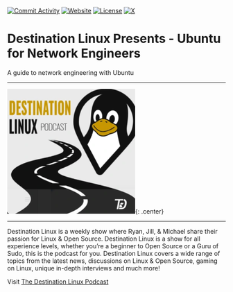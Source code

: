 [![Commit Activity](https://img.shields.io/github/commit-activity/m/rikosintie/Ubuntu4NetworkEngineers)](https%3A%2F%2Fgithub.com%2Frikosintie%2FDiscovery)
[![Website](https://img.shields.io/badge/Blog-Visit-blue)](https://mwhubbard.blogspot.com)
[![License](https://img.shields.io/github/license/rikosintie/Ubuntu4NetworkEngineers?color=0096FF)](https://github.com/rikosintie/Ubuntu4NetworkEngineers)
[![X](https://img.shields.io/twitter/follow/rikosintie?style=social&logo=x)](https://twitter.com/rikosintie)

# Destination Linux Presents - Ubuntu for Network Engineers

A guide to network engineering with Ubuntu

----------------------------------------------------------------

![image](img/DestinationLinux.png){: .center}

----------------------------------------------------------------

Destination Linux is a weekly show where Ryan, Jill, & Michael share their passion for Linux & Open Source. Destination Linux is a show for all experience levels, whether you’re a beginner to Open Source or a Guru of Sudo, this is the podcast for you. Destination Linux covers a wide range of topics from the latest news, discussions on Linux & Open Source, gaming on Linux, unique in-depth interviews and much more!

Visit [The Destination Linux Podcast](https://tuxdigital.com/podcasts/destination-linux/)
